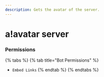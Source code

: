 ```yaml
---
description: Gets the avatar of the server.
---
```


# a!avatar server

### Permissions

{% tabs %}
{% tab title="Bot Permissions" %}
* `Embed Links`
{% endtab %}
{% endtabs %}

